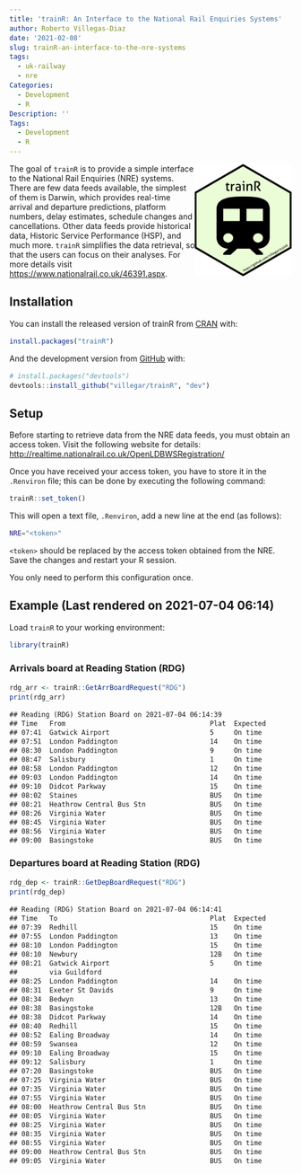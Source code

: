 ```yaml
---
title: 'trainR: An Interface to the National Rail Enquiries Systems'
author: Roberto Villegas-Diaz
date: '2021-02-08'
slug: trainR-an-interface-to-the-nre-systems
tags:
  - uk-railway
  - nre
Categories:
  - Development
  - R
Description: ''
Tags:
  - Development
  - R
---
```


<img src="https://raw.githubusercontent.com/villegar/trainR/main/inst/images/logo.png" alt="logo" align="right" height=200px/>

The goal of `trainR` is to provide a simple interface to the 
National Rail Enquiries (NRE) systems. There are few data feeds 
available, the simplest of them is Darwin, which provides real-time 
arrival and departure predictions, platform numbers, delay estimates, 
schedule changes and cancellations. Other data feeds provide historical 
data, Historic Service Performance (HSP), and much more. `trainR` 
simplifies the data retrieval, so that the users can focus on their 
analyses. For more details visit 
https://www.nationalrail.co.uk/46391.aspx.

## Installation

You can install the released version of trainR from [CRAN](https://CRAN.R-project.org) with:

``` r
install.packages("trainR")
```

And the development version from [GitHub](https://github.com/) with:

``` r
# install.packages("devtools")
devtools::install_github("villegar/trainR", "dev")
```

## Setup
Before starting to retrieve data from the NRE data feeds, you must obtain an access token. 
Visit the following website for details: http://realtime.nationalrail.co.uk/OpenLDBWSRegistration/

Once you have received your access token, you have to store it in the `.Renviron` file; this can be 
done by executing the following command:


```r
trainR::set_token()
```

This will open a text file, `.Renviron`, add a new line at the end (as follows):

```bash
NRE="<token>"
```

`<token>` should be replaced by the access token obtained from the NRE. Save the changes and restart 
your R session.

You only need to perform this configuration once.

## Example (Last rendered on 2021-07-04 06:14)

Load `trainR` to your working environment:

```r
library(trainR)
```

### Arrivals board at Reading Station (RDG)


```r
rdg_arr <- trainR::GetArrBoardRequest("RDG")
print(rdg_arr)
```

```
## Reading (RDG) Station Board on 2021-07-04 06:14:39
## Time   From                                    Plat  Expected
## 07:41  Gatwick Airport                         5     On time
## 07:51  London Paddington                       14    On time
## 08:30  London Paddington                       9     On time
## 08:47  Salisbury                               1     On time
## 08:58  London Paddington                       12    On time
## 09:03  London Paddington                       14    On time
## 09:10  Didcot Parkway                          15    On time
## 08:02  Staines                                 BUS   On time
## 08:21  Heathrow Central Bus Stn                BUS   On time
## 08:26  Virginia Water                          BUS   On time
## 08:45  Virginia Water                          BUS   On time
## 08:56  Virginia Water                          BUS   On time
## 09:00  Basingstoke                             BUS   On time
```

### Departures board at Reading Station (RDG)


```r
rdg_dep <- trainR::GetDepBoardRequest("RDG")
print(rdg_dep)
```

```
## Reading (RDG) Station Board on 2021-07-04 06:14:41
## Time   To                                      Plat  Expected
## 07:39  Redhill                                 15    On time
## 07:55  London Paddington                       13    On time
## 08:10  London Paddington                       15    On time
## 08:10  Newbury                                 12B   On time
## 08:21  Gatwick Airport                         5     On time
##        via Guildford                           
## 08:25  London Paddington                       14    On time
## 08:31  Exeter St Davids                        9     On time
## 08:34  Bedwyn                                  13    On time
## 08:38  Basingstoke                             12B   On time
## 08:38  Didcot Parkway                          14    On time
## 08:40  Redhill                                 15    On time
## 08:52  Ealing Broadway                         14    On time
## 08:59  Swansea                                 12    On time
## 09:10  Ealing Broadway                         15    On time
## 09:12  Salisbury                               1     On time
## 07:20  Basingstoke                             BUS   On time
## 07:25  Virginia Water                          BUS   On time
## 07:35  Virginia Water                          BUS   On time
## 07:55  Virginia Water                          BUS   On time
## 08:00  Heathrow Central Bus Stn                BUS   On time
## 08:05  Virginia Water                          BUS   On time
## 08:25  Virginia Water                          BUS   On time
## 08:35  Virginia Water                          BUS   On time
## 08:55  Virginia Water                          BUS   On time
## 09:00  Heathrow Central Bus Stn                BUS   On time
## 09:05  Virginia Water                          BUS   On time
```
